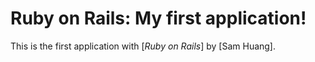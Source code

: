 # Ruby on Rails: My first application!

This is the first application with [*Ruby on Rails*] by [Sam Huang].
